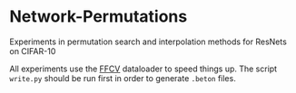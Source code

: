 # Network-Permutations

Experiments in permutation search and interpolation methods for ResNets on CIFAR-10

All experiments use the [FFCV](https://github.com/libffcv/ffcv) dataloader to speed things up.
The script `write.py` should be run first in order to generate `.beton` files.
